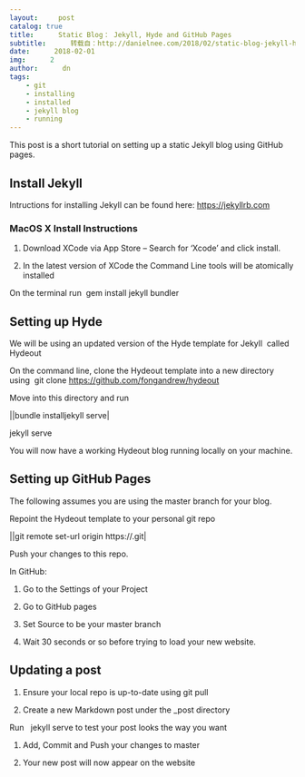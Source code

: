 ```yaml
---
layout:     post
catalog: true
title:      Static Blog： Jekyll, Hyde and GitHub Pages
subtitle:      转载自：http://danielnee.com/2018/02/static-blog-jekyll-hyde-and-github-pages/
date:      2018-02-01
img:      2
author:      dn
tags:
    - git
    - installing
    - installed
    - jekyll blog
    - running
---
```


This post is a short tutorial on setting up a static Jekyll blog using GitHub pages.

## Install Jekyll

Intructions for installing Jekyll can be found here: https://jekyllrb.com

### MacOS X Install Instructions

1. Download XCode via App Store – Search for ‘Xcode’ and click install.

1. In the latest version of XCode the Command Line tools will be atomically installed

On the terminal run 
gem install jekyll bundler

## Setting up Hyde

We will be using an updated version of the Hyde template for Jekyll  called Hydeout

On the command line, clone the Hydeout template into a new directory using 
git clone https://github.com/fongandrew/hydeout

Move into this directory and run



||bundle installjekyll serve|

jekyll serve

You will now have a working Hydeout blog running locally on your machine.

## Setting up GitHub Pages

The following assumes you are using the master branch for your blog.

Repoint the Hydeout template to your personal git repo



||git remote set-url origin https://<github url of your new blog>.git|

Push your changes to this repo.

In GitHub:

1. Go to the Settings of your Project

1. Go to GitHub pages

1. Set Source to be your master branch

1. Wait 30 seconds or so before trying to load your new website.


## Updating a post

1. Ensure your local repo is up-to-date using git pull

1. Create a new Markdown post under the _post directory

Run  
jekyll serve to test your post looks the way you want
1. Add, Commit and Push your changes to master

1. Your new post will now appear on the website

